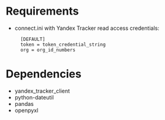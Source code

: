 # Requirements
* connect.ini with Yandex Tracker read access credentials:

        [DEFAULT]
        token = token_credential_string
        org = org_id_numbers

# Dependencies
* yandex_tracker_client
* python-dateutil
* pandas
* openpyxl